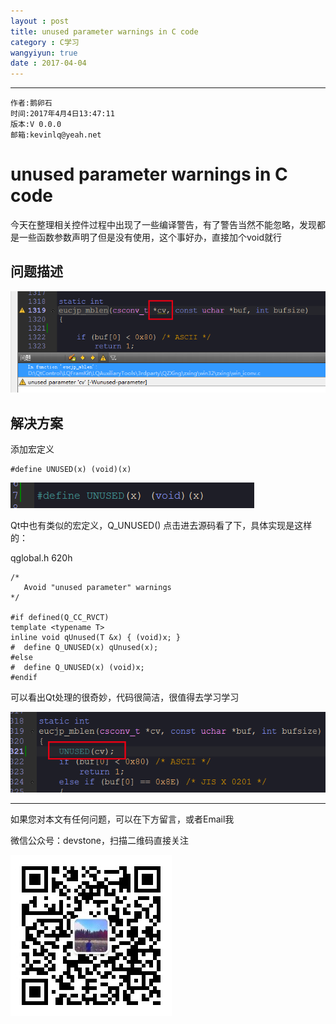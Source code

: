 ```yaml
---
layout : post
title: unused parameter warnings in C code
category : C学习
wangyiyun: true
date : 2017-04-04
---
```


******

    作者:鹅卵石
    时间:2017年4月4日13:47:11
    版本:V 0.0.0
    邮箱:kevinlq@yeah.net

<!-- more -->


# unused parameter warnings in C code

今天在整理相关控件过程中出现了一些编译警告，有了警告当然不能忽略，发现都是一些函数参数声明了但是没有使用，这个事好办，直接加个void就行

## 问题描述

![问题描述](/res/img/blog/C学习/001.png)

## 解决方案

添加宏定义
```
#define UNUSED(x) (void)(x)
```
![解决方案](/res/img/blog/C学习/002.png)

Qt中也有类似的宏定义，Q_UNUSED()
点击进去源码看了下，具体实现是这样的：

qglobal.h 620h
```
/*
   Avoid "unused parameter" warnings
*/

#if defined(Q_CC_RVCT)
template <typename T>
inline void qUnused(T &x) { (void)x; }
#  define Q_UNUSED(x) qUnused(x);
#else
#  define Q_UNUSED(x) (void)x;
#endif
```
可以看出Qt处理的很奇妙，代码很简洁，很值得去学习学习

![效果](/res/img/blog/C学习/003.png)

---

如果您对本文有任何问题，可以在下方留言，或者Email我 

微信公众号：devstone，扫描二维码直接关注

![](/res/img/blog/qrcode_for_devstone.jpg)